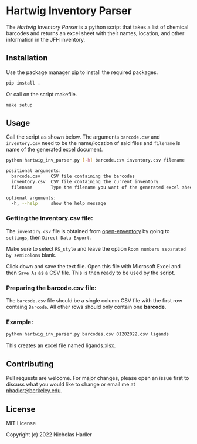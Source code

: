 # Hartwig Inventory Parser

The *Hartwig Inventory Parser* is a python script that takes a list of chemical barcodes and returns an excel sheet with their names, location, and other information in the JFH inventory.

## Installation

Use the package manager [pip](https://pip.pypa.io/en/stable/) to install the required packages.

```bash
pip install .
```
Or call on the script makefile.

```
make setup
```

## Usage

Call the script as shown below. The arguments `barcode.csv` and `inventory.csv` need to be the name/location of said files and `filename` is name of the generated excel document. 

```bash
python hartwig_inv_parser.py [-h] barcode.csv inventory.csv filename

positional arguments:
  barcode.csv    CSV file containing the barcodes
  inventory.csv  CSV file containing the current inventory
  filename       Type the filename you want of the generated excel sheet.

optional arguments:
  -h, --help     show the help message
```
### Getting the inventory.csv file:

The `inventory.csv` file is obtained from [open-enventory](https://inventory-cchem.berkeley.edu/) by going to `settings`, then `Direct Data Export`. 

Make sure to select `RS_style` and leave the option `Room numbers separated by semicolons` blank.

Click down and save the text file. Open this file with Microsoft Excel and then `Save As` as a CSV file. This is then ready to be used by the script.

### Preparing the barcode.csv file:

The `barcode.csv` file should be a single column CSV file with the first row containg `Barcode`. All other rows should only contain one **barcode**.

### Example:

```bash
python hartwig_inv_parser.py barcodes.csv 01202022.csv ligands
```

This creates an excel file named ligands.xlsx.

## Contributing
Pull requests are welcome. For major changes, please open an issue first to discuss what you would like to change or email me at nhadler@berkeley.edu.

## License
MIT License

Copyright (c) 2022 Nicholas Hadler